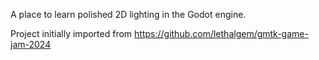 A place to learn polished 2D lighting in the Godot engine.

Project initially imported from https://github.com/lethalgem/gmtk-game-jam-2024
